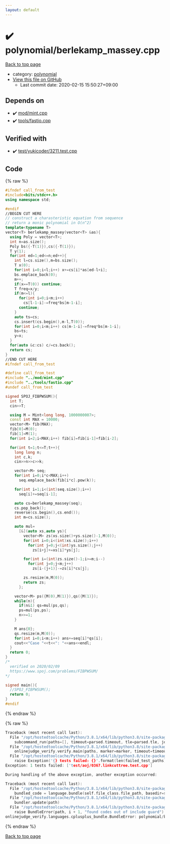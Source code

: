 ```yaml
---
layout: default
---
```


<!-- mathjax config similar to math.stackexchange -->
<script type="text/javascript" async
  src="https://cdnjs.cloudflare.com/ajax/libs/mathjax/2.7.5/MathJax.js?config=TeX-MML-AM_CHTML">
</script>
<script type="text/x-mathjax-config">
  MathJax.Hub.Config({
    TeX: { equationNumbers: { autoNumber: "AMS" }},
    tex2jax: {
      inlineMath: [ ['$','$'] ],
      processEscapes: true
    },
    "HTML-CSS": { matchFontHeight: false },
    displayAlign: "left",
    displayIndent: "2em"
  });
</script>

<script type="text/javascript" src="https://cdnjs.cloudflare.com/ajax/libs/jquery/3.4.1/jquery.min.js"></script>
<script src="https://cdn.jsdelivr.net/npm/jquery-balloon-js@1.1.2/jquery.balloon.min.js" integrity="sha256-ZEYs9VrgAeNuPvs15E39OsyOJaIkXEEt10fzxJ20+2I=" crossorigin="anonymous"></script>
<script type="text/javascript" src="../../assets/js/copy-button.js"></script>
<link rel="stylesheet" href="../../assets/css/copy-button.css" />


# :heavy_check_mark: polynomial/berlekamp_massey.cpp

<a href="../../index.html">Back to top page</a>

* category: <a href="../../index.html#89693d3333328e76f4fdeed379e8f9ea">polynomial</a>
* <a href="{{ site.github.repository_url }}/blob/master/polynomial/berlekamp_massey.cpp">View this file on GitHub</a>
    - Last commit date: 2020-02-15 15:50:27+09:00




## Depends on

* :heavy_check_mark: <a href="../mod/mint.cpp.html">mod/mint.cpp</a>
* :heavy_check_mark: <a href="../tools/fastio.cpp.html">tools/fastio.cpp</a>


## Verified with

* :heavy_check_mark: <a href="../../verify/test/yukicoder/3211.test.cpp.html">test/yukicoder/3211.test.cpp</a>


## Code

<a id="unbundled"></a>
{% raw %}
```cpp
#ifndef call_from_test
#include<bits/stdc++.h>
using namespace std;

#endif
//BEGIN CUT HERE
// construct a charasteristic equation from sequence
// return a monic polynomial in O(n^2)
template<typename T>
vector<T> berlekamp_massey(vector<T> &as){
  using Poly = vector<T>;
  int n=as.size();
  Poly bs({-T(1)}),cs({-T(1)});
  T y(1);
  for(int ed=1;ed<=n;ed++){
    int l=cs.size(),m=bs.size();
    T x(0);
    for(int i=0;i<l;i++) x+=cs[i]*as[ed-l+i];
    bs.emplace_back(0);
    m++;
    if(x==T(0)) continue;
    T freq=x/y;
    if(m<=l){
      for(int i=0;i<m;i++)
        cs[l-1-i]-=freq*bs[m-1-i];
      continue;
    }
    auto ts=cs;
    cs.insert(cs.begin(),m-l,T(0));
    for(int i=0;i<m;i++) cs[m-1-i]-=freq*bs[m-1-i];
    bs=ts;
    y=x;
  }
  for(auto &c:cs) c/=cs.back();
  return cs;
}
//END CUT HERE
#ifndef call_from_test

#define call_from_test
#include "../mod/mint.cpp"
#include "../tools/fastio.cpp"
#undef call_from_test

signed SPOJ_FIBPWSUM(){
  int T;
  cin>>T;

  using M = Mint<long long, 1000000007>;
  const int MAX = 10000;
  vector<M> fib(MAX);
  fib[0]=M(0);
  fib[1]=M(1);
  for(int i=2;i<MAX;i++) fib[i]=fib[i-1]+fib[i-2];

  for(int t=1;t<=T;t++){
    long long n;
    int c,k;
    cin>>n>>c>>k;

    vector<M> seq;
    for(int i=0;i*c<MAX;i++)
      seq.emplace_back(fib[i*c].pow(k));

    for(int i=1;i<(int)seq.size();i++)
      seq[i]+=seq[i-1];

    auto cs=berlekamp_massey(seq);
    cs.pop_back();
    reverse(cs.begin(),cs.end());
    int m=cs.size();

    auto mul=
      [&](auto xs,auto ys){
        vector<M> zs(xs.size()+ys.size()-1,M(0));
        for(int i=0;i<(int)xs.size();i++)
          for(int j=0;j<(int)ys.size();j++)
            zs[i+j]+=xs[i]*ys[j];

        for(int i=(int)zs.size()-1;i>=m;i--)
          for(int j=0;j<m;j++)
            zs[i-(j+1)]-=zs[i]*cs[j];

        zs.resize(m,M(0));
        return zs;
      };

    vector<M> ps({M(0),M(1)}),qs({M(1)});
    while(n){
      if(n&1) qs=mul(ps,qs);
      ps=mul(ps,ps);
      n>>=1;
    }

    M ans{0};
    qs.resize(m,M(0));
    for(int i=0;i<m;i++) ans+=seq[i]*qs[i];
    cout<<"Case "<<t<<": "<<ans<<endl;
  }
  return 0;
}
/*
  verified on 2020/02/09
  https://www.spoj.com/problems/FIBPWSUM/
*/

signed main(){
  //SPOJ_FIBPWSUM();
  return 0;
}
#endif

```
{% endraw %}

<a id="bundled"></a>
{% raw %}
```cpp
Traceback (most recent call last):
  File "/opt/hostedtoolcache/Python/3.8.1/x64/lib/python3.8/site-packages/onlinejudge_verify/main.py", line 186, in main
    subcommand_run(paths=[], timeout=parsed.timeout, tle=parsed.tle, jobs=parsed.jobs)
  File "/opt/hostedtoolcache/Python/3.8.1/x64/lib/python3.8/site-packages/onlinejudge_verify/main.py", line 64, in subcommand_run
    onlinejudge_verify.verify.main(paths, marker=marker, timeout=timeout, tle=tle, jobs=jobs)
  File "/opt/hostedtoolcache/Python/3.8.1/x64/lib/python3.8/site-packages/onlinejudge_verify/verify.py", line 133, in main
    raise Exception('{} tests failed: {}'.format(len(failed_test_paths), [str(path.relative_to(pathlib.Path.cwd())) for path in failed_test_paths]))
Exception: 1 tests failed: ['test/aoj/0367.linkcuttree.test.cpp']

During handling of the above exception, another exception occurred:

Traceback (most recent call last):
  File "/opt/hostedtoolcache/Python/3.8.1/x64/lib/python3.8/site-packages/onlinejudge_verify/docs.py", line 347, in write_contents
    bundled_code = language.bundle(self.file_class.file_path, basedir=self.cpp_source_path)
  File "/opt/hostedtoolcache/Python/3.8.1/x64/lib/python3.8/site-packages/onlinejudge_verify/languages/cplusplus.py", line 63, in bundle
    bundler.update(path)
  File "/opt/hostedtoolcache/Python/3.8.1/x64/lib/python3.8/site-packages/onlinejudge_verify/languages/cplusplus_bundle.py", line 151, in update
    raise BundleError(path, i + 1, "found codes out of include guard")
onlinejudge_verify.languages.cplusplus_bundle.BundleError: polynomial/berlekamp_massey.cpp: line 6: found codes out of include guard

```
{% endraw %}

<a href="../../index.html">Back to top page</a>

